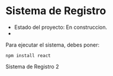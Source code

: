 <h1>Sistema de Registro</h1>

- Estado del proyecto: En construccion.
- 
Para ejecutar el sistema, debes poner:

```npm install react```

Sistema de Registro 2





